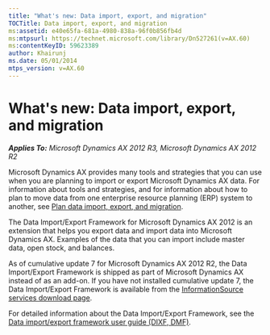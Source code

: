 ```yaml
---
title: "What's new: Data import, export, and migration"
TOCTitle: Data import, export, and migration
ms:assetid: e40e65fa-681a-4980-838a-96f0b856fb4d
ms:mtpsurl: https://technet.microsoft.com/library/Dn527261(v=AX.60)
ms:contentKeyID: 59623389
author: Khairunj
ms.date: 05/01/2014
mtps_version: v=AX.60
---
```


# What's new: Data import, export, and migration 


_**Applies To:** Microsoft Dynamics AX 2012 R3, Microsoft Dynamics AX 2012 R2_

Microsoft Dynamics AX provides many tools and strategies that you can use when you are planning to import or export Microsoft Dynamics AX data. For information about tools and strategies, and for information about how to plan to move data from one enterprise resource planning (ERP) system to another, see [Plan data import, export, and migration](plan-data-import-export-and-migration.md).

The Data Import/Export Framework for Microsoft Dynamics AX 2012 is an extension that helps you export data and import data into Microsoft Dynamics AX. Examples of the data that you can import include master data, open stock, and balances.

As of cumulative update 7 for Microsoft Dynamics AX 2012 R2, the Data Import/Export Framework is shipped as part of Microsoft Dynamics AX instead of as an add-on. If you have not installed cumulative update 7, the Data Import/Export Framework is available from the [InformationSource services download page](http://go.microsoft.com/fwlink/?linkid=255246).

For detailed information about the Data Import/Export Framework, see the [Data import/export framework user guide (DIXF, DMF)](data-import-export-framework-user-guide-dixf-dmf.md).

  


